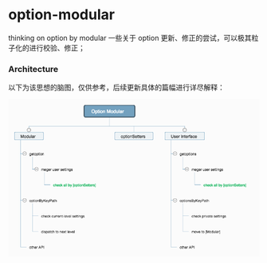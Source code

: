 # option-modular

thinking on option by modular
一些关于 option 更新、修正的尝试，可以极其粒子化的进行校验、修正；

### Architecture

以下为该思想的脑图，仅供参考，后续更新具体的篇幅进行详尽解释：

<img src="OptionModularDesign.png" align="center">
